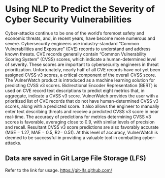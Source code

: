 # Using NLP to Predict the Severity of Cyber Security Vulnerabilities

Cyber-attacks continue to be one of the world’s foremost safety and economic threats, and, in recent years, have become more numerous and severe.  Cybersecurity engineers use industry-standard “Common Vulnerabilities and Exposure” (CVE) records to understand and address known threats.  CVE records generally contain “Common Vulnerability Scoring System” (CVSS) scores, which indicate a human-determined level of severity. These scores are important to cybersecurity engineers in threat prioritization. Unfortunately, nearly half of all CVE records have not yet been assigned CVSS v3 scores, a critical component of the overall CVSS score.  The VulnerWatch product is introduced as a machine learning solution for predicting CVSS v3 scores. Bidirectional Encoder Representation (BERT) is used on CVE record text descriptions to predict eight metrics that, in aggregate, indicate a CVSS v3 score. VulnerWatch provides the user with a prioritized list of CVE records that do not have human-determined CVSS v3 scores, along with a predicted score. It also allows the engineer to manually enter text describing threats and receive a predicted CVSS v3 score in near real-time. The accuracy of predictions for metrics determining CVSS v3 scores is favorable, averaging close to 0.9, with similar levels of precision and recall. Resultant CVSS v3 score predictions are also favorably accurate (MSE = 1.27, MAE = 0.5, R2= 0.51). At this level of accuracy, VulnerWatch is deemed to be successful in providing a valuable tool in combatting cyber-attacks.

## Data are saved in Git Large File Storage (LFS) 
Refer to the link for usage. https://git-lfs.github.com/
